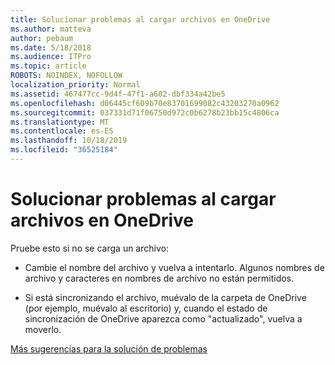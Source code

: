 ```yaml
---
title: Solucionar problemas al cargar archivos en OneDrive
ms.author: matteva
author: pebaum
ms.date: 5/18/2018
ms.audience: ITPro
ms.topic: article
ROBOTS: NOINDEX, NOFOLLOW
localization_priority: Normal
ms.assetid: 467477cc-9d4f-47f1-a602-dbf334a42be5
ms.openlocfilehash: d06445cf609b70e83701699082c43203270a0962
ms.sourcegitcommit: 037331d71f06750d972c0b6278b23bb15c4806ca
ms.translationtype: MT
ms.contentlocale: es-ES
ms.lasthandoff: 10/18/2019
ms.locfileid: "36525184"
---
```

# <a name="fix-problems-uploading-files-to-onedrive"></a>Solucionar problemas al cargar archivos en OneDrive

Pruebe esto si no se carga un archivo:
  
- Cambie el nombre del archivo y vuelva a intentarlo. Algunos nombres de archivo y caracteres en nombres de archivo no están permitidos. 
    
- Si está sincronizando el archivo, muévalo de la carpeta de OneDrive (por ejemplo, muévalo al escritorio) y, cuando el estado de sincronización de OneDrive aparezca como "actualizado", vuelva a moverlo. 
    
[Más sugerencias para la solución de problemas](https://go.microsoft.com/fwlink/?linkid=873155)
  

